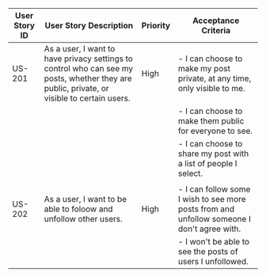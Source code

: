 | User Story ID | User Story Description                                                                                                                              | Priority | Acceptance Criteria                                                                        |
|---------------|-----------------------------------------------------------------------------------------------------------------------------------------------------|----------|--------------------------------------------------------------------------------------------|
| US-201        | As a user, I want to have privacy settings to control who can see my posts, whether they are public, private, or visible to certain users. | High     | - I can choose to make my post private, at any time, only visible to me.                   |
|               |                                                                                                                                                     |          | - I can choose to make them public for everyone to see.                                    |
|               |                                                                                                                                                     |          | - I can choose to share my post with a list of people I select.                            |
|               |                                                                                                                                                     |          |                                                                                            |
| US-202        | As a user, I want to be able to foloow and unfollow other users.                                                                                    | High     | - I can follow some I wish to see more posts from and unfollow someone I don't agree with. |
|               |                                                                                                                                                     |          | - I won't be able to see the posts of users I unfollowed.                                  |
